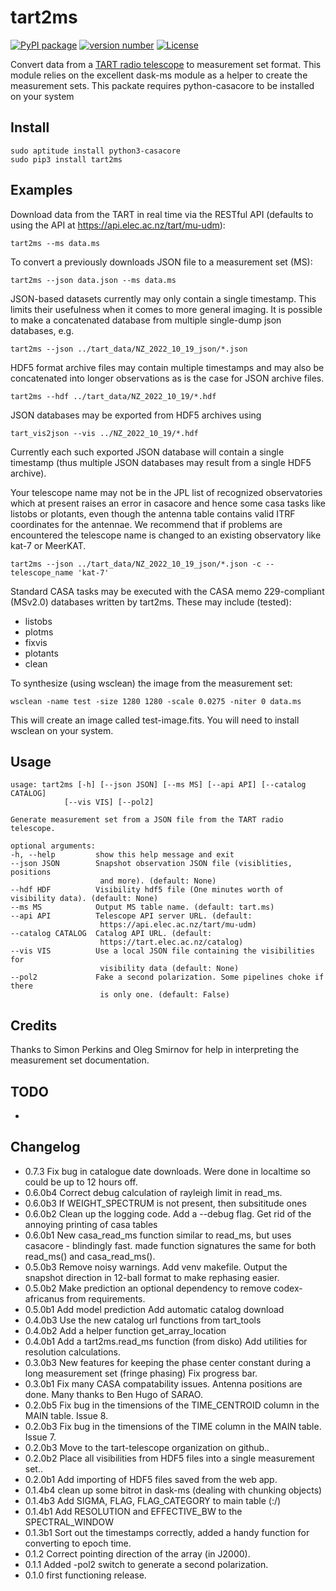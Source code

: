 # tart2ms

[![PyPI package](https://img.shields.io/badge/pip%20install-tart2ms-brightgreen)](https://pypi.org/project/tart2ms) [![version number](https://img.shields.io/pypi/v/tart2ms?color=green&label=version)](https://github.com/tart-telescope/tart2ms/releases) [![License](https://img.shields.io/github/license/tart-telescope/tart2ms)](https://github.com/tart-telescope/tart2ms/blob/master/LICENSE.txt)


Convert data from a [TART radio telescope](https://tart.elec.ac.nz) to measurement set format. This module relies on the excellent dask-ms module as a helper to create the measurement sets. This packate requires python-casacore to be installed on your system

## Install

    sudo aptitude install python3-casacore
    sudo pip3 install tart2ms

## Examples

Download data from the TART in real time via the RESTful API (defaults to using the API at https://api.elec.ac.nz/tart/mu-udm):

    tart2ms --ms data.ms

To convert a previously downloads JSON file to a measurement set (MS):

    tart2ms --json data.json --ms data.ms

JSON-based datasets currently may only contain a single timestamp. This limits their usefulness
when it comes to more general imaging. It is possible to make a concatenated database from multiple
single-dump json databases, e.g.
    
    tart2ms --json ../tart_data/NZ_2022_10_19_json/*.json

HDF5 format archive files may contain multiple timestamps and may also be concatenated into
longer observations as is the case for JSON archive files.

    tart2ms --hdf ../tart_data/NZ_2022_10_19/*.hdf

JSON databases may be exported from HDF5 archives using
   
    tart_vis2json --vis ../NZ_2022_10_19/*.hdf 

Currently each such exported JSON database will contain a single timestamp (thus multiple JSON databases
may result from a single HDF5 archive).

Your telescope name may not be in the JPL list of recognized observatories which at present
raises an error in casacore and hence some casa tasks like listobs or plotants, even though the
antenna table contains valid ITRF coordinates for the antennae. We recommend that if problems are
encountered the telescope name is changed to an existing observatory like kat-7 or MeerKAT.

    tart2ms --json ../tart_data/NZ_2022_10_19_json/*.json -c --telescope_name 'kat-7'

Standard CASA tasks may be executed with the CASA memo 229-compliant (MSv2.0) databases written by tart2ms.
These may include (tested):
  - listobs
  - plotms
  - fixvis
  - plotants
  - clean

To synthesize (using wsclean) the image from the measurement set:

    wsclean -name test -size 1280 1280 -scale 0.0275 -niter 0 data.ms
 
This will create an image called test-image.fits. You will need to install wsclean on your system.

## Usage

    usage: tart2ms [-h] [--json JSON] [--ms MS] [--api API] [--catalog CATALOG]
                [--vis VIS] [--pol2]

    Generate measurement set from a JSON file from the TART radio telescope.

    optional arguments:
    -h, --help         show this help message and exit
    --json JSON        Snapshot observation JSON file (visiblities, positions
                        and more). (default: None)
    --hdf HDF          Visibility hdf5 file (One minutes worth of visibility data). (default: None)
    --ms MS            Output MS table name. (default: tart.ms)
    --api API          Telescope API server URL. (default:
                        https://api.elec.ac.nz/tart/mu-udm)
    --catalog CATALOG  Catalog API URL. (default:
                        https://tart.elec.ac.nz/catalog)
    --vis VIS          Use a local JSON file containing the visibilities for
                        visibility data (default: None)
    --pol2             Fake a second polarization. Some pipelines choke if there
                        is only one. (default: False)

## Credits

Thanks to Simon Perkins and Oleg Smirnov for help in interpreting the measurement set documentation.


## TODO

- 

## Changelog

- 0.7.3 Fix bug in catalogue date downloads. Were done in localtime so could be up to 12 hours off.
- 0.6.0b4 Correct debug calculation of rayleigh limit in read_ms.
- 0.6.0b3 If WEIGHT_SPECTRUM is not present, then subsititude ones
- 0.6.0b2 Clean up the logging code. Add a --debug flag.
          Get rid of the annoying printing of casa tables
- 0.6.0b1 New casa_read_ms function similar to read_ms, but uses casacore - blindingly fast.
          made function signatures the same for both read_ms() and casa_read_ms().
- 0.5.0b3 Remove noisy warnings. Add venv makefile.
          Output the snapshot direction in 12-ball format to make rephasing easier.
- 0.5.0b2 Make prediction an optional dependency to remove codex-africanus from requirements.
- 0.5.0b1 Add model prediction
          Add automatic catalog download
- 0.4.0b3 Use the new catalog url functions from tart_tools
- 0.4.0b2 Add a helper function get_array_location
- 0.4.0b1 Add a tart2ms.read_ms function (from disko)
          Add utilities for resolution calculations.
- 0.3.0b3 New features for keeping the phase center constant during a long measurement set (fringe phasing)
          Fix progress bar.
- 0.3.0b1 Fix many CASA compatability issues. Antenna positions are done. Many thanks to Ben Hugo of SARAO.
- 0.2.0b5 Fix bug in the timensions of the TIME_CENTROID column in the MAIN table. Issue 8.
- 0.2.0b3 Fix bug in the timensions of the TIME column in the MAIN table. Issue 7.
- 0.2.0b3 Move to the tart-telescope organization on github..
- 0.2.0b2 Place all visibilities from HDF5 files into a single measurement set..
- 0.2.0b1 Add importing of HDF5 files saved from the web app.
- 0.1.4b4 clean up some bitrot in dask-ms (dealing with chunking objects)
- 0.1.4b3 Add SIGMA, FLAG, FLAG_CATEGORY to main table (:/)
- 0.1.4b1 Add RESOLUTION and EFFECTIVE_BW to the SPECTRAL_WINDOW
- 0.1.3b1 Sort out the timestamps correctly, added a handy function for converting to epoch time.
- 0.1.2 Correct pointing direction of the array (in J2000).
- 0.1.1 Added -pol2 switch to generate a second polarization.
- 0.1.0 first functioning release.
